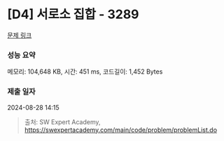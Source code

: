 # [D4] 서로소 집합 - 3289 

[문제 링크](https://swexpertacademy.com/main/code/problem/problemDetail.do?contestProbId=AWBJKA6qr2oDFAWr) 

### 성능 요약

메모리: 104,648 KB, 시간: 451 ms, 코드길이: 1,452 Bytes

### 제출 일자

2024-08-28 14:15



> 출처: SW Expert Academy, https://swexpertacademy.com/main/code/problem/problemList.do